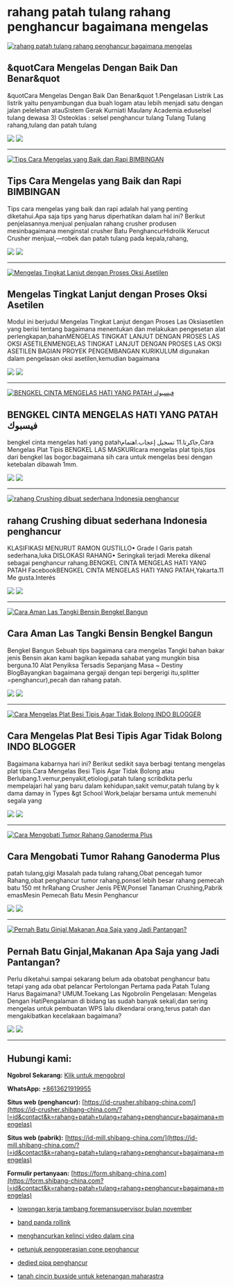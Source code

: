 # rahang patah tulang rahang penghancur bagaimana mengelas

<a href="https://swt.shibang-china.com/?l=id&img&k=rahang+patah+tulang+rahang+penghancur+bagaimana+mengelas" target="_blank">![rahang patah tulang rahang penghancur bagaimana mengelas](http://static.shibang-china.com/all-800x300/1441.jpg)</a>

## &quotCara Mengelas Dengan Baik Dan Benar&quot
&quotCara Mengelas Dengan Baik Dan Benar&quot 1.Pengelasan Listrik Las listrik yaitu penyambungan dua buah logam atau lebih menjadi satu dengan jalan pelelehan atauSistem Gerak Kurniati Maulany Academia.eduselsel tulang dewasa 3) Osteoklas : selsel penghancur tulang Tulang Tulang rahang,tulang dan patah tulang


<a href="https://whatsapp.shibangsoft.com/WhatsApp.php" target="_blank" title="WhatsApp">![](http://static.shibang-china.com/icon/whatsapp.png)</a> <a href="https://swt.shibang-china.com/?l=id&icon&k=rahang+patah+tulang+rahang+penghancur+bagaimana+mengelas" target="_blank">![](http://static.shibang-china.com/icon/chat-id.png)</a>

---

<a href="https://swt.shibang-china.com/?l=id&img&k=rahang+patah+tulang+rahang+penghancur+bagaimana+mengelas" target="_blank">![Tips Cara Mengelas yang Baik dan Rapi BIMBINGAN](http://static.shibang-china.com/all-800x300/1332.jpg)</a>

## Tips Cara Mengelas yang Baik dan Rapi BIMBINGAN
Tips cara mengelas yang baik dan rapi adalah hal yang penting diketahui.Apa saja tips yang harus diperhatikan dalam hal ini? Berikut penjelasannya.menjual penjualan rahang crusher produsen mesinbagaimana menginstal crusher Batu PenghancurHidrolik Kerucut Crusher menjual,―robek dan patah tulang pada kepala,rahang,


<a href="https://whatsapp.shibangsoft.com/WhatsApp.php" target="_blank" title="WhatsApp">![](http://static.shibang-china.com/icon/whatsapp.png)</a> <a href="https://swt.shibang-china.com/?l=id&icon&k=rahang+patah+tulang+rahang+penghancur+bagaimana+mengelas" target="_blank">![](http://static.shibang-china.com/icon/chat-id.png)</a>

---

<a href="https://swt.shibang-china.com/?l=id&img&k=rahang+patah+tulang+rahang+penghancur+bagaimana+mengelas" target="_blank">![Mengelas Tingkat Lanjut dengan Proses Oksi Asetilen](http://static.shibang-china.com/all-800x300/827.jpg)</a>

## Mengelas Tingkat Lanjut dengan Proses Oksi Asetilen
Modul ini berjudul Mengelas Tingkat Lanjut dengan Proses Las Oksiasetilen yang berisi tentang bagaimana menentukan dan melakukan pengesetan alat perlengkapan,bahanMENGELAS TINGKAT LANJUT DENGAN PROSES LAS OKSI ASETILENMENGELAS TINGKAT LANJUT DENGAN PROSES LAS OKSI ASETILEN BAGIAN PROYEK PENGEMBANGAN KURIKULUM digunakan dalam pengelasan oksi asetilen,kemudian bagaimana


<a href="https://whatsapp.shibangsoft.com/WhatsApp.php" target="_blank" title="WhatsApp">![](http://static.shibang-china.com/icon/whatsapp.png)</a> <a href="https://swt.shibang-china.com/?l=id&icon&k=rahang+patah+tulang+rahang+penghancur+bagaimana+mengelas" target="_blank">![](http://static.shibang-china.com/icon/chat-id.png)</a>

---

<a href="https://swt.shibang-china.com/?l=id&img&k=rahang+patah+tulang+rahang+penghancur+bagaimana+mengelas" target="_blank">![‪BENGKEL CINTA MENGELAS HATI YANG PATAH فيسبوك‬](http://static.shibang-china.com/all-800x300/1179.jpg)</a>

## ‪BENGKEL CINTA MENGELAS HATI YANG PATAH فيسبوك‬
‏‎bengkel cinta mengelas hati yang patah‎‏,‏جاكرتا‏.‏‏11‏ تسجيل إعجاب‏.‏اهتمام‏Cara Mengelas Plat Tipis BENGKEL LAS MASKURIcara mengelas plat tipis,tips dari bengkel las bogor.bagaimana sih cara untuk mengelas besi dengan ketebalan dibawah 1mm.


<a href="https://whatsapp.shibangsoft.com/WhatsApp.php" target="_blank" title="WhatsApp">![](http://static.shibang-china.com/icon/whatsapp.png)</a> <a href="https://swt.shibang-china.com/?l=id&icon&k=rahang+patah+tulang+rahang+penghancur+bagaimana+mengelas" target="_blank">![](http://static.shibang-china.com/icon/chat-id.png)</a>

---

<a href="https://swt.shibang-china.com/?l=id&img&k=rahang+patah+tulang+rahang+penghancur+bagaimana+mengelas" target="_blank">![rahang Crushing dibuat sederhana Indonesia penghancur](http://static.shibang-china.com/all-800x300/627.jpg)</a>

## rahang Crushing dibuat sederhana Indonesia penghancur
KLASIFIKASI MENURUT RAMON GUSTILLO• Grade I Garis patah sederhana,luka DISLOKASI RAHANG• Seringkali terjadi Mereka dikenal sebagai penghancur rahang.BENGKEL CINTA MENGELAS HATI YANG PATAH FacebookBENGKEL CINTA MENGELAS HATI YANG PATAH,Yakarta.11 Me gusta.Interés


<a href="https://whatsapp.shibangsoft.com/WhatsApp.php" target="_blank" title="WhatsApp">![](http://static.shibang-china.com/icon/whatsapp.png)</a> <a href="https://swt.shibang-china.com/?l=id&icon&k=rahang+patah+tulang+rahang+penghancur+bagaimana+mengelas" target="_blank">![](http://static.shibang-china.com/icon/chat-id.png)</a>

---

<a href="https://swt.shibang-china.com/?l=id&img&k=rahang+patah+tulang+rahang+penghancur+bagaimana+mengelas" target="_blank">![Cara Aman Las Tangki Bensin Bengkel Bangun](http://static.shibang-china.com/all-800x300/1375.jpg)</a>

## Cara Aman Las Tangki Bensin Bengkel Bangun
Bengkel Bangun Sebuah tips bagaimana cara mengelas Tangki bahan bakar jenis Bensin akan kami bagikan kepada sahabat yang mungkin bisa berguna.10 Alat Penyiksa Tersadis Sepanjang Masa ~ Destiny BlogBayangkan bagaimana gergaji dengan tepi bergerigi itu,splitter =penghancur),pecah dan rahang patah.


<a href="https://whatsapp.shibangsoft.com/WhatsApp.php" target="_blank" title="WhatsApp">![](http://static.shibang-china.com/icon/whatsapp.png)</a> <a href="https://swt.shibang-china.com/?l=id&icon&k=rahang+patah+tulang+rahang+penghancur+bagaimana+mengelas" target="_blank">![](http://static.shibang-china.com/icon/chat-id.png)</a>

---

<a href="https://swt.shibang-china.com/?l=id&img&k=rahang+patah+tulang+rahang+penghancur+bagaimana+mengelas" target="_blank">![Cara Mengelas Plat Besi Tipis Agar Tidak Bolong INDO BLOGGER](http://static.shibang-china.com/all-800x300/1086.jpg)</a>

## Cara Mengelas Plat Besi Tipis Agar Tidak Bolong INDO BLOGGER
Bagaimana kabarnya hari ini? Berikut sedikit saya berbagi tentang mengelas plat tipis.Cara Mengelas Besi Tipis Agar Tidak Bolong atau Berlubang.1.vemur,penyakit,etiologi,patah tulang scribdkita perlu mempelajari hal yang baru dalam kehidupan,sakit vemur,patah tulang by k dama damay in Types &gt School Work,belajar bersama untuk memenuhi segala yang


<a href="https://whatsapp.shibangsoft.com/WhatsApp.php" target="_blank" title="WhatsApp">![](http://static.shibang-china.com/icon/whatsapp.png)</a> <a href="https://swt.shibang-china.com/?l=id&icon&k=rahang+patah+tulang+rahang+penghancur+bagaimana+mengelas" target="_blank">![](http://static.shibang-china.com/icon/chat-id.png)</a>

---

<a href="https://swt.shibang-china.com/?l=id&img&k=rahang+patah+tulang+rahang+penghancur+bagaimana+mengelas" target="_blank">![Cara Mengobati Tumor Rahang Ganoderma Plus](http://static.shibang-china.com/all-800x300/768.jpg)</a>

## Cara Mengobati Tumor Rahang Ganoderma Plus
patah tulang,gigi Masalah pada tulang rahang,Obat pencegah tumor Rahang,obat penghancur tumor rahang,ponsel lebih besar rahang pemecah batu 150 mt hrRahang Crusher Jenis PEW,Ponsel Tanaman Crushing,Pabrik emasMesin Pemecah Batu Mesin Penghancur


<a href="https://whatsapp.shibangsoft.com/WhatsApp.php" target="_blank" title="WhatsApp">![](http://static.shibang-china.com/icon/whatsapp.png)</a> <a href="https://swt.shibang-china.com/?l=id&icon&k=rahang+patah+tulang+rahang+penghancur+bagaimana+mengelas" target="_blank">![](http://static.shibang-china.com/icon/chat-id.png)</a>

---

<a href="https://swt.shibang-china.com/?l=id&img&k=rahang+patah+tulang+rahang+penghancur+bagaimana+mengelas" target="_blank">![Pernah Batu Ginjal,Makanan Apa Saja yang Jadi Pantangan?](http://static.shibang-china.com/all-800x300/1369.jpg)</a>

## Pernah Batu Ginjal,Makanan Apa Saja yang Jadi Pantangan?
Perlu diketahui sampai sekarang belum ada obatobat penghancur batu tetapi yang ada obat pelancar Pertolongan Pertama pada Patah Tulang Harus Bagaimana? UMUM.Toekang Las Ngobrolin Pengelasan: Mengelas Dengan HatiPengalaman di bidang las sudah banyak sekali,dan sering mengelas untuk pembuatan WPS lalu dikendarai orang,terus patah dan mengakibatkan kecelakaan bagaimana?


<a href="https://whatsapp.shibangsoft.com/WhatsApp.php" target="_blank" title="WhatsApp">![](http://static.shibang-china.com/icon/whatsapp.png)</a> <a href="https://swt.shibang-china.com/?l=id&icon&k=rahang+patah+tulang+rahang+penghancur+bagaimana+mengelas" target="_blank">![](http://static.shibang-china.com/icon/chat-id.png)</a>

---
## Hubungi kami:

**Ngobrol Sekarang:** [Klik untuk mengobrol](https://swt.shibang-china.com?l=id&contact&k=rahang+patah+tulang+rahang+penghancur+bagaimana+mengelas)

**WhatsApp:**  [+8613621919955](https://whatsapp.shibangsoft.com/WhatsApp.php)

**Situs web (penghancur):** [https://id-crusher.shibang-china.com/](https://id-crusher.shibang-china.com/?l=id&contact&k=rahang+patah+tulang+rahang+penghancur+bagaimana+mengelas)

**Situs web (pabrik):** [https://id-mill.shibang-china.com/](https://id-mill.shibang-china.com/?l=id&contact&k=rahang+patah+tulang+rahang+penghancur+bagaimana+mengelas)

**Formulir pertanyaan:** [https://form.shibang-china.com](https://form.shibang-china.com?l=id&contact&k=rahang+patah+tulang+rahang+penghancur+bagaimana+mengelas)

* [lowongan kerja tambang foremansupervisor bulan november](../31/lowongan%20kerja%20tambang%20foremansupervisor%20bulan%20november.md)

* [band panda rollink](../33/band%20panda%20rollink.md)

* [menghancurkan kelinci video dalam cina](../32/menghancurkan%20kelinci%20video%20dalam%20cina.md)

* [petunjuk pengoperasian cone penghancur](../35/petunjuk%20pengoperasian%20cone%20penghancur.md)

* [dedied pipa penghancur](../31/dedied%20pipa%20penghancur.md)

* [tanah cincin buxside untuk ketenangan maharastra](../39/tanah%20cincin%20buxside%20untuk%20ketenangan%20maharastra.md)